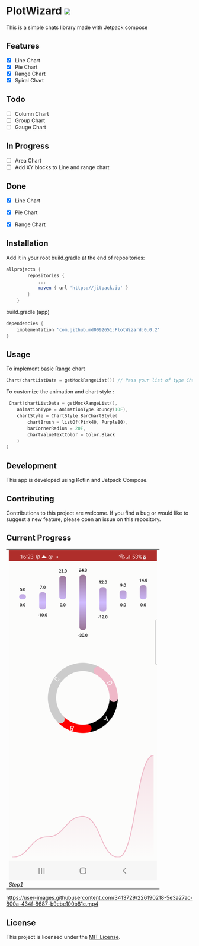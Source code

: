 # PlotWizard ![](https://jitpack.io/v/md0092651/PlotWizard.svg)

This is a simple chats library made with Jetpack compose


## Features

- [x] Line Chart
- [x] Pie Chart
- [x] Range Chart
- [x] Spiral Chart

## Todo

- [ ] Column Chart
- [ ] Group Chart
- [ ] Gauge Chart

## In Progress

- [ ] Area Chart
- [ ] Add XY blocks to Line and range chart

## Done

- [x] Line Chart
- [x] Pie Chart
- [x] Range Chart


## Installation
Add it in your root build.gradle at the end of repositories:

```groovy
allprojects {
		repositories {
			...
			maven { url 'https://jitpack.io' }
		}
	}
```
build.gradle (app)
```groovy
dependencies {
    implementation 'com.github.md0092651:PlotWizard:0.0.2'
}
```
## Usage

To implement basic Range chart
```kotlin
Chart(chartListData = getMockRangeList()) // Pass your list of type ChartEntry.RangeBar
``` 
To customize the animation and chart style :

```kotlin
 Chart(chartListData = getMockRangeList(),
    animationType = AnimationType.Bouncy(10F),
    chartStyle = ChartStyle.BarChartStyle(
        chartBrush = listOf(Pink40, Purple80),
        barCornerRadius = 20F,
        chartValueTextColor = Color.Black
    )
)
``` 


## Development

This app is developed using Kotlin and Jetpack Compose.

## Contributing

Contributions to this project are welcome. If you find a bug or would like to suggest a new feature,
please open an issue on this repository.

## Current Progress

<p align="center">
  <table>
    <tr>
      <td>
        <img src="screenshot/Step1.png" alt="Compass screenshot" width="400"/>
        <br>
        <em>Step1</em>
      </td>
    </tr>
  </table>

https://user-images.githubusercontent.com/3413729/226190218-5e3a27ac-800a-434f-8687-b9ebe100b81c.mp4


## License

This project is licensed under the [MIT License](LICENSE).

